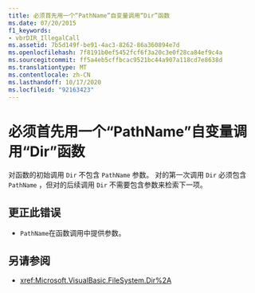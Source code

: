 ```yaml
---
title: 必须首先用一个“PathName”自变量调用“Dir”函数
ms.date: 07/20/2015
f1_keywords:
- vbrDIR_IllegalCall
ms.assetid: 7b5d149f-be91-4ac3-8262-86a360894e7d
ms.openlocfilehash: 7f8191b0ef5452fcf6f3a20c3e0f28ca84ef9c4a
ms.sourcegitcommit: ff5a4eb5cffbcac9521bc44a907a118cd7e8638d
ms.translationtype: MT
ms.contentlocale: zh-CN
ms.lasthandoff: 10/17/2020
ms.locfileid: "92163423"
---
```

# <a name="dir-function-must-first-be-called-with-a-pathname-argument"></a>必须首先用一个“PathName”自变量调用“Dir”函数

对函数的初始调用 `Dir` 不包含 `PathName` 参数。 对的第一次调用 `Dir` 必须包含 `PathName` ，但对的后续调用 `Dir` 不需要包含参数来检索下一项。

## <a name="to-correct-this-error"></a>更正此错误

- `PathName`在函数调用中提供参数。

## <a name="see-also"></a>另请参阅

- <xref:Microsoft.VisualBasic.FileSystem.Dir%2A>
